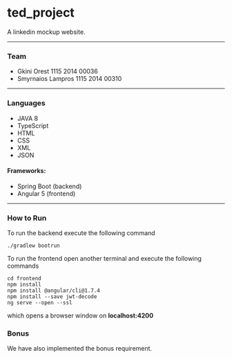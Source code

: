 # ted_project

A linkedin mockup website.

---

### Team

* Gkini Orest 1115 2014 00036
* Smyrnaios Lampros 1115 2014 00310

---

### Languages

* JAVA 8
* TypeScript
* HTML
* CSS
* XML
* JSON

#### Frameworks:

* Spring Boot (backend)
* Angular 5 (frontend)

---

### How to Run

To run the backend execute the following command

```
./gradlew bootrun
```

To run the frontend open another terminal and execute the following commands

```
cd frontend
npm install
npm install @angular/cli@1.7.4
npm install --save jwt-decode
ng serve --open --ssl
```

which opens a browser window on **localhost:4200**

### Bonus

We have also implemented the bonus requirement.
